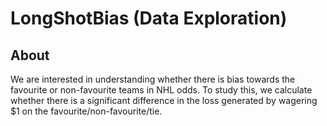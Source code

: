 # LongShotBias (Data Exploration)

## About
We are interested in understanding whether there is bias towards the favourite
or non-favourite teams in NHL odds. To study this, we calculate whether there is
a significant difference in the loss generated by wagering $1 on the
favourite/non-favourite/tie.
